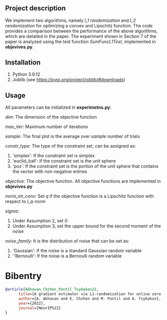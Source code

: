 # <Numerical experiments: A gradient estimator via L1-randomization for online zero-order optimization with two point feedback>

## Project description

We implement two algorithms, namely *l_1 randomization* and *l_2 randomization* for optimizing a convex and Lipschitz function. The code provides a comparison between the performance of the above algorithms, which are detailed in the paper. The experiment shown in Section 7 of the paper is analyzed using the test function *SumFuncL1Test*, implemented in **objevives.py**.

## Installation

1. Python 3.9.12
2. Joblib (see https://pypi.org/project/joblib/#downloads)

## Usage

All parameters can be initialized in **experimetns.py**:

*dim*: The dimension of the objective function

*max_iter*: Maximum number of iterations

*sample*: The final plot is the average over *sample* number of trials

*constr_type*: The type of the constraint set, can be assigned as:

   1. 'simplex': If the constraint set is simplex 
   2. 'euclid_ball': If the constraint set is the unit sphere 
   3. 'pos': If the constraint set is the portion of the unit sphere that contains the vector with non-negative entries

 *objective*: The objective function. All objective functions are implemented in **objevives.py**
 
 *norm_str_conv*: Set *q* if the objective function is a Lipschitz function with respect to *l_q*-norm
 
 *sigma*:
 
   1. Under Assumption 2, set *0*
   2. Under Assumption 3, set the upper bound for the second moment of the noise 
        
*noise_family*: It is the distribution of noise that can be set as:

   1. 'Gaussian': If the noise is a standard Gaussian random variable
   2. ''Bernoulli': If the noise is a Bernoulli random variable


# Bibentry
```bib
@article{Akhavan_Chzhen_Pontil_Tsybakov22,
      title={A gradient estimator via L1-randomization for online zero-order optimization with two point feedback}, 
      author={A. Akhavan and E. Chzhen and M. Pontil and A. Tsybakov},
      year={2022},
      journal={NeurIPS22}
}

